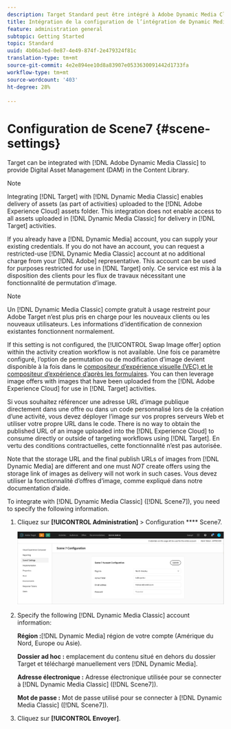 ```yaml
---
description: Target Standard peut être intégré à Adobe Dynamic Media Classic afin de fournir la gestion des actifs numériques (DAM) dans la bibliothèque de contenu.
title: Intégration de la configuration de l’intégration de Dynamic Media Classic
feature: administration general
subtopic: Getting Started
topic: Standard
uuid: 4b06a3ed-0e87-4e49-874f-2e479324f81c
translation-type: tm+mt
source-git-commit: 4e2e894ee10d8a83907e0533630091442d1733fa
workflow-type: tm+mt
source-wordcount: '403'
ht-degree: 28%

---
```



# Configuration de Scene7 {#scene-settings}

Target can be integrated with [!DNL Adobe Dynamic Media Classic] to provide Digital Asset Management (DAM) in the Content Library.

>[!NOTE]
>
>Integrating [!DNL Target] with [!DNL Dynamic Media Classic] enables delivery of assets (as part of activities) uploaded to the [!DNL Adobe Experience Cloud] assets folder. This integration does not enable access to all assets uploaded in [!DNL Dynamic Media Classic] for delivery in [!DNL Target] activities.

If you already have a [!DNL Dynamic Media] account, you can supply your existing credentials. If you do not have an account, you can request a restricted-use [!DNL Dynamic Media Classic] account at no additional charge from your [!DNL Adobe] representative. This account can be used for purposes restricted for use in [!DNL Target] only. Ce service est mis à la disposition des clients pour les flux de travaux nécessitant une fonctionnalité de permutation d’image.

>[!NOTE]
>
>Un [!DNL Dynamic Media Classic] compte gratuit à usage restreint pour Adobe Target n’est plus pris en charge pour les nouveaux clients ou les nouveaux utilisateurs. Les informations d’identification de connexion existantes fonctionnent normalement.

If this setting is not configured, the [!UICONTROL Swap Image offer] option within the activity creation workflow is not available. Une fois ce paramètre configuré, l’option de permutation ou de modification d’image devient disponible à la fois dans le [compositeur d’expérience visuelle (VEC) et le compositeur d’expérience d’après les formulaires](/help/c-experiences/experiences.md#concept_A2E10F6AFB3D4AEAB6951EE14688848D). You can then leverage image offers with images that have been uploaded from the [!DNL Adobe Experience Cloud] for use in [!DNL Target] activities.

Si vous souhaitez référencer une adresse URL d’image publique directement dans une offre ou dans un code personnalisé lors de la création d’une activité, vous devez déployer l’image sur vos propres serveurs Web et utiliser votre propre URL dans le code. There is no way to obtain the published URL of an image uploaded into the [!DNL Experience Cloud] to consume directly or outside of targeting workflows using [!DNL Target]. En vertu des conditions contractuelles, cette fonctionnalité n’est pas autorisée.

Note that the storage URL and the final publish URLs of images from [!DNL Dynamic Media] are different and one must *NOT* create offers using the storage link of images as delivery will not work in such cases. Vous devez utiliser la fonctionnalité d’offres d’image, comme expliqué dans notre documentation d’aide.

To integrate with [!DNL Dynamic Media Classic] ([!DNL Scene7]), you need to specify the following information.

1. Cliquez sur **[!UICONTROL Administration]** > Configuration **** Scene7.

   ![Page Scene7](/help/administrating-target/assets/scene7.png)

1. Specify the following [!DNL Dynamic Media Classic] account information:

   **Région :**[!DNL Dynamic Media] région de votre compte  (Amérique du Nord, Europe ou Asie).

   **Dossier ad hoc :** emplacement du contenu situé en dehors du dossier Target et téléchargé manuellement vers [!DNL Dynamic Media].

   **Adresse électronique :** Adresse électronique utilisée pour se connecter à [!DNL Dynamic Media Classic] ([!DNL Scene7]).

   **Mot de passe :** Mot de passe utilisé pour se connecter à [!DNL Dynamic Media Classic] ([!DNL Scene7]).

1. Cliquez sur **[!UICONTROL Envoyer]**.
